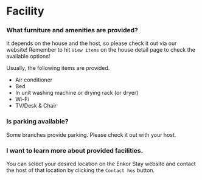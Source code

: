 # Facility

### What furniture and amenities are provided?

It depends on the house and the host, so please check it out via our website!
Remember to hit `View items` on the house detail page to check the available options!

Usually, the following items are provided.

- Air conditioner
- Bed
- In unit washing machine or drying rack (or dryer)
- Wi-Fi
- TV/Desk & Chair

### Is parking available?

Some branches provide parking. Please check it out with your host.

### I want to learn more about provided facilities.

You can select your desired location on the Enkor Stay website and contact the host of that location by clicking the `Contact hos` button.
